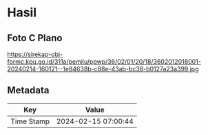 # Hasil

## Foto C Plano

https://sirekap-obj-formc.kpu.go.id/311a/pemilu/ppwp/36/02/01/20/18/3602012018001-20240214-160121--1e84638b-c88e-43ab-bc38-b0127a23a399.jpg


## Metadata

| Key        | Value               |
| ---------- | ------------------- |
| Time Stamp | 2024-02-15 07:00:44 |



